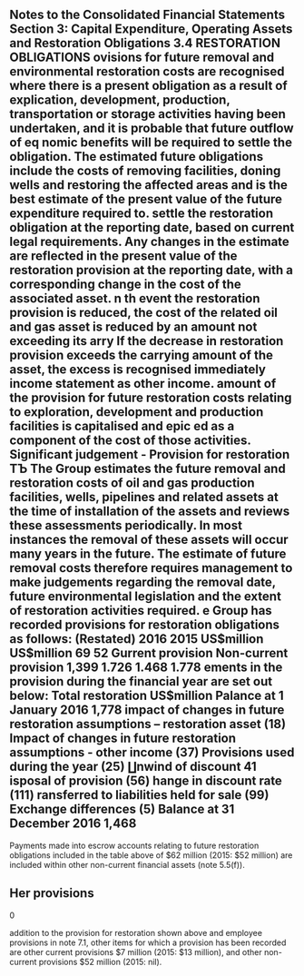 ## Notes to the Consolidated Financial Statements Section 3: Capital Expenditure, Operating Assets and Restoration Obligations 3.4 RESTORATION OBLIGATIONS ovisions for future removal and environmental restoration costs are recognised where there is a present obligation as a result of explication, development, production, transportation or storage activities having been undertaken, and it is probable that future outflow of eq nomic benefits will be required to settle the obligation. The estimated future obligations include the costs of removing facilities, doning wells and restoring the affected areas and is the best estimate of the present value of the future expenditure required to. settle the restoration obligation at the reporting date, based on current legal requirements. Any changes in the estimate are reflected in the present value of the restoration provision at the reporting date, with a corresponding change in the cost of the associated asset. n th event the restoration provision is reduced, the cost of the related oil and gas asset is reduced by an amount not exceeding its arry If the decrease in restoration provision exceeds the carrying amount of the asset, the excess is recognised immediately income statement as other income. amount of the provision for future restoration costs relating to exploration, development and production facilities is capitalised and epic ed as a component of the cost of those activities. Significant judgement - Provision for restoration ТЪ The Group estimates the future removal and restoration costs of oil and gas production facilities, wells, pipelines and related assets at the time of installation of the assets and reviews these assessments periodically. In most instances the removal of these assets will occur many years in the future. The estimate of future removal costs therefore requires management to make judgements regarding the removal date, future environmental legislation and the extent of restoration activities required. e Group has recorded provisions for restoration obligations as follows: (Restated) 2016 2015 **US\$million** US\$million 69 52 Gurrent provision Non-current provision 1,399 1.726 1.468 1.778 ements in the provision during the financial year are set out below: Total restoration **US\$million** Palance at 1 January 2016 1,778 impact of changes in future restoration assumptions – restoration asset $(18)$ Impact of changes in future restoration assumptions - other income (37) Provisions used during the year (25) ∐nwind of discount 41 isposal of provision $(56)$ hange in discount rate (111) ransferred to liabilities held for sale (99) Exchange differences (5) Balance at 31 December 2016 1,468

Payments made into escrow accounts relating to future restoration obligations included in the table above of \$62 million (2015: \$52 million) are included within other non-current financial assets (note 5.5(f)).

## Her provisions

0

addition to the provision for restoration shown above and employee provisions in note 7.1, other items for which a provision has been recorded are other current provisions \$7 million (2015: \$13 million), and other non-current provisions \$52 million (2015: nil).